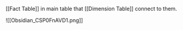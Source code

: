 [[Fact Table]] in main table that [[Dimension Table]] connect to them.

![[Obsidian_CSP0FnAVD1.png]]